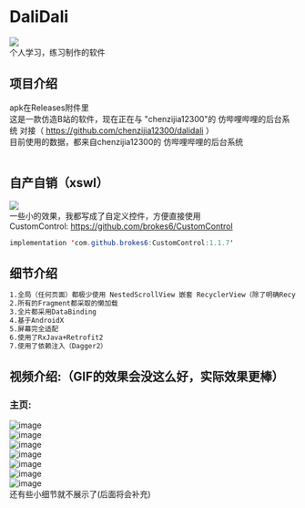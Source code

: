 # DaliDali<br>
[![](https://img.shields.io/badge/个人博客-Android笔记-green.svg)](https://brokes6.github.io)<br>
个人学习，练习制作的软件
## 项目介绍<br>
apk在Releases附件里<br>
这是一款仿造B站的软件，现在正在与 "chenzijia12300"的 仿哔哩哔哩的后台系统 对接（ https://github.com/chenzijia12300/dalidali ） <br>
目前使用的数据，都来自chenzijia12300的 仿哔哩哔哩的后台系统 <br>
<br>
## 自产自销（xswl）<br>
[![](https://jitpack.io/v/brokes6/CustomControl.svg)](https://jitpack.io/#brokes6/CustomControl)<br>
一些小的效果，我都写成了自定义控件，方便直接使用<br>
CustomControl: https://github.com/brokes6/CustomControl<br>
```Java
implementation 'com.github.brokes6:CustomControl:1.1.7'
```
## 细节介绍<br>
```HTML
1.全局（任何页面）都极少使用 NestedScrollView 嵌套 RecyclerView（除了明确RecyclerView子类个数较少）
2.所有的Fragment都采取的懒加载
3.全片都采用DataBinding
4.基于AndroidX
5.屏幕完全适配
6.使用了RxJava+Retrofit2
7.使用了依赖注入（Dagger2）
```

## 视频介绍:（GIF的效果会没这么好，实际效果更棒）<br>
### 主页:<br>
![image](https://github.com/brokes6/DaliDali/blob/master/app/src/showresources/login.gif)<br>
![image](https://github.com/brokes6/DaliDali/blob/master/app/src/showresources/home.gif)<br>
![image](https://github.com/brokes6/DaliDali/blob/master/app/src/showresources/home_1.gif)<br>
![image](https://github.com/brokes6/DaliDali/blob/master/app/src/showresources/home_2.gif)<br>
![image](https://github.com/brokes6/DaliDali/blob/master/app/src/showresources/home_3.gif)<br>
![image](https://github.com/brokes6/DaliDali/blob/master/app/src/showresources/dongtai.gif)<br>
![image](https://github.com/brokes6/DaliDali/blob/master/app/src/showresources/video_horizontal.gif)<br>
还有些小细节就不展示了(后面将会补充)<br>
